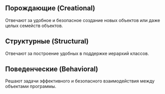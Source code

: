 ## Порождающие (Creational)
Отвечают за удобное и безопасное создание новых объектов или даже целых семейств объектов.

## Структурные (Structural)
Отвечают за построение удобных в поддержке иерархий классов.

## Поведенческие (Behavioral)
Решают задачи эффективного и безопасного взаимодействия между объектами программы.